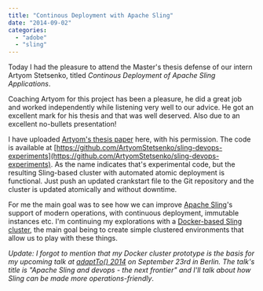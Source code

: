 ```yaml
---
title: "Continous Deployment with Apache Sling"
date: "2014-09-02"
categories: 
  - "adobe"
  - "sling"
---
```


Today I had the pleasure to attend the Master's thesis defense of our intern Artyom Stetsenko, titled _Continous Deployment of Apache Sling Applications_.

Coaching Artyom for this project has been a pleasure, he did a great job and worked independently while listening very well to our advice. He got an excellent mark for his thesis and that was well deserved. Also due to an excellent no-bullets presentation!

I have uploaded [Artyom's thesis paper](http://bdelacretaz.files.wordpress.com/2014/09/artyom-thesis.pdf "Continuous Deployment of Apache Sling applications") here, with his permission. The code is available at [https://github.com/ArtyomStetsenko/sling-devops-experiments](https://github.com/ArtyomStetsenko/sling-devops-experiments). As the name indicates that's experimental code, but the resulting Sling-based cluster with automated atomic deployment is functional. Just push an updated crankstart file to the Git repository and the cluster is updated atomically and without downtime.

For me the main goal was to see how we can improve [Apache Sling](http://sling.apache.org)'s support of modern operations, with continuous deployment, immutable instances etc. I'm continuing my explorations with a [Docker-based Sling cluster](https://github.com/bdelacretaz/docker-sling-cluster "Docker-based Sling cluster"), the main goal being to create simple clustered environments that allow us to play with these things.

_Update: I forgot to mention that my Docker cluster prototype is the basis for my upcoming talk at [adaptTo() 2014](http://adapt.to/) on September 23rd in Berlin. The talk's title is "Apache Sling and devops - the next frontier" and I'll talk about how Sling can be made more operations-friendly_.
